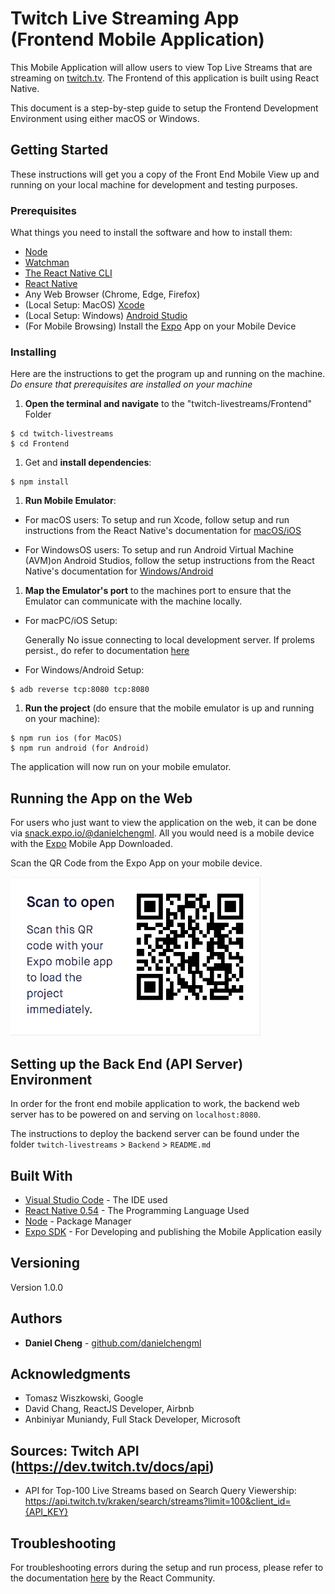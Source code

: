 # Twitch Live Streaming App (Frontend Mobile Application)

This Mobile Application will allow users to view Top Live Streams that are streaming on [twitch.tv](https://www.twitch.tv/). The Frontend of this application is built using React Native.

This document is a step-by-step guide to setup the Frontend Development Environment using either macOS or Windows.

## Getting Started

These instructions will get you a copy of the Front End Mobile View up and running on your local machine for development and testing purposes.

### Prerequisites

What things you need to install the software and how to install them:

 - [Node](https://facebook.github.io/react-native/docs/getting-started.html#installing-dependencies)
 - [Watchman](https://facebook.github.io/watchman/)
 - [The React Native CLI](https://facebook.github.io/react-native/docs/getting-started.html#the-react-native-cli)
 - [React Native](https://facebook.github.io/react-native/docs/getting-started.html)
 - Any Web Browser (Chrome, Edge, Firefox)
 - (Local Setup: MacOS) [Xcode](https://developer.apple.com/xcode/)
 - (Local Setup: Windows) [Android Studio](https://developer.android.com/studio/index.html)
 - (For Mobile Browsing) Install the [Expo](https://expo.io/) App on your Mobile Device

### Installing

Here are the instructions to get the program up and running on the machine. *Do ensure that prerequisites are installed on your machine*

1. __Open the terminal and navigate__ to the "twitch-livestreams/Frontend" Folder
```
$ cd twitch-livestreams
$ cd Frontend
```
1. Get and __install dependencies__:
```
$ npm install
```
1. __Run Mobile Emulator__:

  - For macOS users: To setup and run Xcode, follow setup and run instructions from the React Native's documentation for [macOS/iOS](https://facebook.github.io/react-native/docs/running-on-device.html)

  - For WindowsOS users: To setup and run Android Virtual Machine (AVM)on Android Studios, follow the setup instructions from the React Native's documentation for [Windows/Android](https://facebook.github.io/react-native/docs/running-on-device.html)

1. __Map the Emulator's port__ to the machines port to ensure that the Emulator can communicate with the machine locally.

  - For macPC/iOS Setup:

      Generally No issue connecting to local development server. If prolems persist., do refer to documentation [here](https://facebook.github.io/react-native/docs/running-on-device.html#troubleshooting)

  - For Windows/Android Setup:
  ```
  $ adb reverse tcp:8080 tcp:8080
  ```
1. __Run the project__ (do ensure that the mobile emulator is up and running on your machine):
```
$ npm run ios (for MacOS)
$ npm run android (for Android)
```
The application will now run on your mobile emulator.

## Running the App on the Web
For users who just want to view the application on the web, it can be done via [snack.expo.io/@danielchengml](https://expo.io/@danielchengml/snack-By5lq6ZYG). All you would need is a mobile device with the [Expo](https://expo.io/) Mobile App Downloaded.

Scan the QR Code from the Expo App on your mobile device.

<img src="./images/expo-twitch-livestream.png" width="400">



## Setting up the Back End (API Server) Environment

In order for the front end mobile application to work, the backend web server has to be powered on and serving on `localhost:8080`.

The instructions to deploy the backend server can be found under the folder `twitch-livestreams` > `Backend` > `README.md`

## Built With

* [Visual Studio Code](https://code.visualstudio.com/) - The IDE used
* [React Native 0.54](https://facebook.github.io/react-native/docs/getting-started.html#installing-dependencies) - The Programming Language Used
* [Node](https://expo.io/) - Package Manager
* [Expo SDK](https://expo.io/) - For Developing and publishing the Mobile Application easily

## Versioning

Version 1.0.0

## Authors

* **Daniel Cheng** -  [github.com/danielchengml](https://github.com/danielchengml)

## Acknowledgments

* Tomasz Wiszkowski, Google
* David Chang, ReactJS Developer, Airbnb
* Anbiniyar Muniandy, Full Stack Developer, Microsoft

## Sources: Twitch API (https://dev.twitch.tv/docs/api)

- API for Top-100 Live Streams based on Search Query Viewership:
https://api.twitch.tv/kraken/search/streams?limit=100&client_id={API_KEY}

## Troubleshooting
For troubleshooting errors during the setup and run process, please refer to the documentation [here](https://github.com/react-community/create-react-native-app/blob/master/react-native-scripts/template/README.md) by the React Community.
